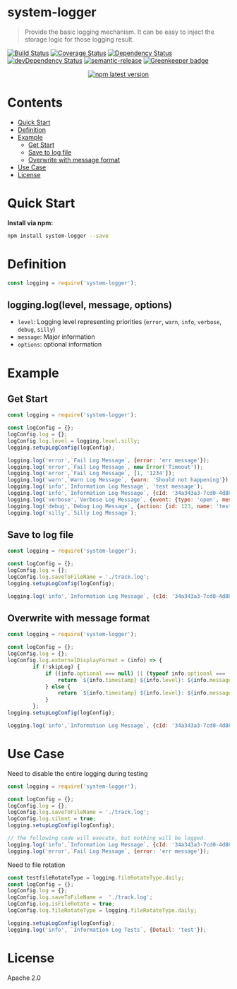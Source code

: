 # system-logger
> Provide the basic logging mechanism.  It can be easy to inject the storage logic for those logging result.

[![Build Status](https://travis-ci.org/leocwlam/system-logger.svg?branch=master)](https://travis-ci.org/leocwlam/system-logger)
[![Coverage Status](https://coveralls.io/repos/github/leocwlam/system-logger/badge.svg?branch=master)](https://coveralls.io/github/leocwlam/system-logger?branch=master)
[![Dependency Status](https://david-dm.org/leocwlam/system-logger.svg)](https://david-dm.org/leocwlam/system-logger.svg)
[![devDependency Status](https://david-dm.org/leocwlam/system-logger/dev-status.svg)](https://david-dm.org/leocwlam/system-logger#info=devDependencies)
[![semantic-release](https://img.shields.io/badge/%20%20%F0%9F%93%A6%F0%9F%9A%80-semantic--release-e10079.svg)](https://github.com/semantic-release/semantic-release)
[![Greenkeeper badge](https://badges.greenkeeper.io/leocwlam/system-logger.svg)](https://greenkeeper.io/)
<p align="center">
  <a href="https://www.npmjs.com/package/system-logger">
    <img alt="npm latest version" src="https://img.shields.io/npm/v/system-logger/latest.svg">
  </a>
</p>

# Contents
* [Quick Start](#quick-start)
* [Definition](#definition)
* [Example](#example)
	* [Get Start](#get-start)
	* [Save to log file](#save-to-logfile)
	* [Overwrite with message format](#overwrite-with-message-format)
* [Use Case](#use-case)
* [License](#license)


# <a name="quick-start"></a>Quick Start
**Install via npm:**
``` bash
npm install system-logger --save
```

# <a name="definition"></a>Definition

``` js
const logging = require('system-logger');
```
## logging.log(level, message, options)
- `level`: Logging level representing priorities (`error`, `warn`, `info`, `verbose`, `debug`, `silly`)
- `message`: Major information
- `options`: optional information


# <a name="example"></a>Example
## <a name="get-start"></a>Get Start
``` js
const logging = require('system-logger');

const logConfig = {};
logConfig.log = {};
logConfig.log.level = logging.level.silly;
logging.setupLogConfig(logConfig);

logging.log('error',`Fail Log Message`, {error: 'err message'});
logging.log('error',`Fail Log Message`, new Error('Timeout'));
logging.log('error',`Fail Log Message`, [1, '1234']);
logging.log('warn',`Warn Log Message`, {warn: 'Should not happening'});
logging.log('info',`Information Log Message`, 'test message');
logging.log('info',`Information Log Message`, {cId: '34a343a3-7cd0-4d88-a8ed-733ba36d3a3c', action: {id: 879}});
logging.log('verbose',`Verbose Log Message`, {event: {type: 'open', message: 'test'}});
logging.log('debug',`Debug Log Message`, {action: {id: 123, name: 'tester'}});
logging.log('silly',`Silly Log Message`);
```

## <a name="save-to-logfile"></a>Save to log file
``` js
const logging = require('system-logger');

const logConfig = {};
logConfig.log = {};
logConfig.log.saveToFileName = './track.log';
logging.setupLogConfig(logConfig);

logging.log('info',`Information Log Message`, {cId: '34a343a3-7cd0-4d88-a8ed-733ba36d3a3c', action: {id: 879}});
```

##  <a name="overwrite-with-message-format"></a>Overwrite with message format
``` js
const logging = require('system-logger');

const logConfig = {};
logConfig.log = {};
logConfig.log.externalDisplayFormat = (info) => {
		if (!skipLog) {
			if ((info.optional === null) || (typeof info.optional === 'undefined')) {
				return `${info.timestamp} ${info.level}: ${info.message}`;
			} else {
				return `${info.timestamp} ${info.level}: ${info.message} [Detail: {${info.optional}}]`;
			}
		};
logging.setupLogConfig(logConfig);

logging.log('info',`Information Log Message`, {cId: '34a343a3-7cd0-4d88-a8ed-733ba36d3a3c', action: {id: 879}});
```

# <a name="use-case"></a>Use Case
Need to disable the entire logging during testing
``` js
const logging = require('system-logger');

const logConfig = {};
logConfig.log = {};
logConfig.log.saveToFileName = './track.log';
logConfig.log.silent = true;
logging.setupLogConfig(logConfig);

// The following code will execute, but nothing will be logged.
logging.log('info',`Information Log Message`, {cId: '34a343a3-7cd0-4d88-a8ed-733ba36d3a3c', action: {id: 879}});
logging.log('error',`Fail Log Message`, {error: 'err message'});
```

Need to file rotation
``` js
const testfileRotateType = logging.fileRotateType.daily;
const logConfig = {};
logConfig.log = {};
logConfig.log.saveToFileName =  './track.log';
logConfig.log.isFileRotate = true;
logConfig.log.fileRotateType = logging.fileRotateType.daily;

logging.setupLogConfig(logConfig);
logging.log('info', `Information Log Tests`, {Detail: 'test'});
```


# <a name="license"></a>License
Apache 2.0


